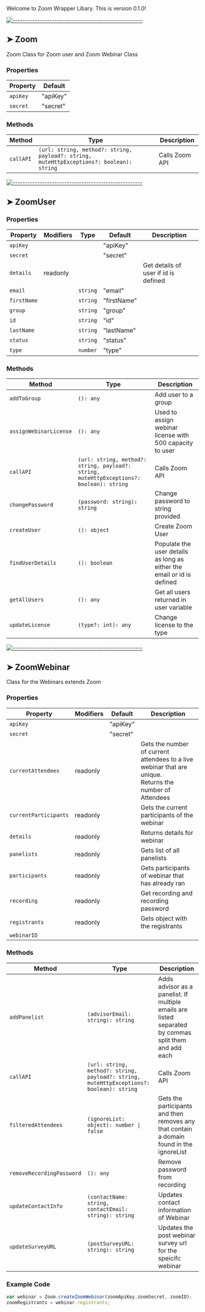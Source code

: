 <!-- ⚠️ This README has been generated from the file(s) "blueprint.md" ⚠️-->Welcome to Zoom Wrapper Libary. This is version 0.1.0!

[![-----------------------------------------------------](https://raw.githubusercontent.com/andreasbm/readme/master/assets/lines/colored.png)](#zoom)

## ➤ Zoom

Zoom Class for Zoom user and Zoom Webinar Class

### Properties

| Property | Default  |
| -------- | -------- |
| `apiKey` | "apiKey" |
| `secret` | "secret" |

### Methods

| Method    | Type                                                                                     | Description    |
| --------- | ---------------------------------------------------------------------------------------- | -------------- |
| `callAPI` | `(url: string, method?: string, payload?: string, muteHttpExceptions?: boolean): string` | Calls Zoom API |

[![-----------------------------------------------------](https://raw.githubusercontent.com/andreasbm/readme/master/assets/lines/colored.png)](#zoomuser)

## ➤ ZoomUser

### Properties

| Property    | Modifiers | Type     | Default     | Description                          |
| ----------- | --------- | -------- | ----------- | ------------------------------------ |
| `apiKey`    |           |          | "apiKey"    |                                      |
| `secret`    |           |          | "secret"    |                                      |
| `details`   | readonly  |          |             | Get details of user if id is defined |
| `email`     |           | `string` | "email"     |                                      |
| `firstName` |           | `string` | "firstName" |                                      |
| `group`     |           | `string` | "group"     |                                      |
| `id`        |           | `string` | "id"        |                                      |
| `lastName`  |           | `string` | "lastName"  |                                      |
| `status`    |           | `string` | "status"    |                                      |
| `type`      |           | `number` | "type"      |                                      |

### Methods

| Method                 | Type                                                                                     | Description                                                            |
| ---------------------- | ---------------------------------------------------------------------------------------- | ---------------------------------------------------------------------- |
| `addToGroup`           | `(): any`                                                                                | Add user to a group                                                    |
| `assignWebinarLicense` | `(): any`                                                                                | Used to assign webinar license with 500 capacity to user               |
| `callAPI`              | `(url: string, method?: string, payload?: string, muteHttpExceptions?: boolean): string` | Calls Zoom API                                                         |
| `changePassword`       | `(password: string): string`                                                             | Change password to string provided                                     |
| `createUser`           | `(): object`                                                                             | Create Zoom User                                                       |
| `findUserDetails`      | `(): boolean`                                                                            | Populate the user details as long as either the email or id is defined |
| `getAllUsers`          | `(): any`                                                                                | Get all users returned in user variable                                |
| `updateLicense`        | `(type?: int): any`                                                                      | Change license to the type                                             |

[![-----------------------------------------------------](https://raw.githubusercontent.com/andreasbm/readme/master/assets/lines/colored.png)](#zoomwebinar)

## ➤ ZoomWebinar

Class for the Webinars extends Zoom

### Properties

| Property              | Modifiers | Default  | Description                                                                                                  |
| --------------------- | --------- | -------- | ------------------------------------------------------------------------------------------------------------ |
| `apiKey`              |           | "apiKey" |                                                                                                              |
| `secret`              |           | "secret" |                                                                                                              |
| `currentAttendees`    | readonly  |          | Gets the number of current attendees to a live webinar that are unique.<br />Returns the number of Attendees |
| `currentParticipants` | readonly  |          | Gets the current participants of the webinar                                                                 |
| `details`             | readonly  |          | Returns details for webinar                                                                                  |
| `panelists`           | readonly  |          | Gets list of all panelists                                                                                   |
| `participants`        | readonly  |          | Gets participants of webinar that has already ran                                                            |
| `recording`           | readonly  |          | Get recording and recording password                                                                         |
| `registrants`         | readonly  |          | Gets object with the registrants                                                                             |
| `webinarID`           |           |          |                                                                                                              |

### Methods

| Method                    | Type                                                                                     | Description                                                                                           |
| ------------------------- | ---------------------------------------------------------------------------------------- | ----------------------------------------------------------------------------------------------------- |
| `addPanelist`             | `(advisorEmail: string): string`                                                         | Adds advisor as a panelist. If multiple emails are listed separated by commas split them and add each |
| `callAPI`                 | `(url: string, method?: string, payload?: string, muteHttpExceptions?: boolean): string` | Calls Zoom API                                                                                        |
| `filteredAttendees`       | `(ignoreList: object): number \| false`                                                  | Gets the participants and then removes any that contain a domain found in the ignoreList              |
| `removeRecordingPassword` | `(): any`                                                                                | Remove password from recording                                                                        |
| `updateContactInfo`       | `(contactName: string, contactEmail: string): string`                                    | Updates contact information of Webinar                                                                |
| `updateSurveyURL`         | `(postSurveyURL: string): string`                                                        | Updates the post webinar survey url for the speicifc webinar                                          |




### Example Code

```javascript
var webinar = Zoom.createZoomWebinar(zoomApiKey,zoomSecret, zoomID);
zoomRegistrants = webinar.registrants;
```
